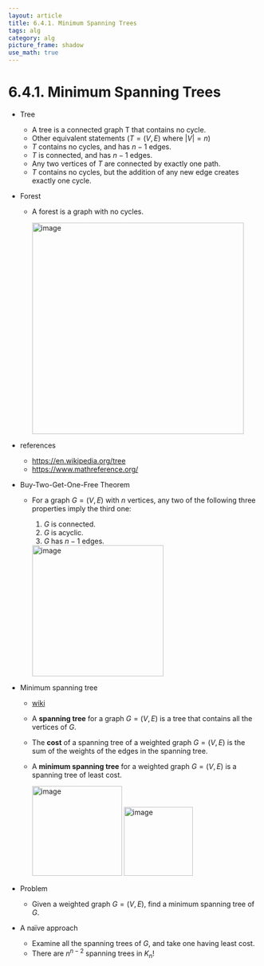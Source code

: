```yaml
---
layout: article
title: 6.4.1. Minimum Spanning Trees
tags: alg
category: alg
picture_frame: shadow
use_math: true
---
```



# 6.4.1. Minimum Spanning Trees

- Tree
  - A tree is a connected graph T that contains no cycle. 
  - Other equivalent statements ($T = (V, E)$ where $|V| = n$)
  - $T$ contains no cycles, and has $n-1$ edges.
  - $T$ is connected, and has $n-1$ edges.
  - Any two vertices of $T$ are connected by exactly one path.
  - $T$ contains no cycles, but the addition of any new edge creates exactly one cycle.

- Forest
  - A forest is a graph with no cycles.

    <img width="424" alt="image" src="https://user-images.githubusercontent.com/46957634/183100391-7d696036-902b-405c-a2b1-037e4fe85e67.png">


- references
  - https://en.wikipedia.org/tree
  - https://www.mathreference.org/


- Buy-Two-Get-One-Free Theorem
  - For a graph $G = (V, E)$ with $n$ vertices, any two of the following three properties imply the third one:
    1. $G$ is connected. 
    2. $G$ is acyclic.
    3. $G$ has $n-1$ edges.

    <img width="263" alt="image" src="https://user-images.githubusercontent.com/46957634/183100575-d83a4695-db28-49d7-89e1-039808b0463c.png">


- Minimum spanning tree
  - [wiki](https://en.wikipedia.org/wiki/Minimum_spanning_tree)
  - A **spanning tree** for a graph $G = (V, E)$ is a tree that contains all the vertices of $G$.
  - The **cost** of a spanning tree of a weighted graph $G = (V, E)$ is the sum of the weights of the edges in the spanning tree.
  - A **minimum spanning tree** for a weighted graph $G = (V, E)$ is a spanning tree of least cost.

    <img width="180" alt="image" src="https://user-images.githubusercontent.com/46957634/183100721-60385d73-e24a-4614-939a-e1a82bb95315.png">

    <img width="138" alt="image" src="https://user-images.githubusercontent.com/46957634/183100739-a56afb57-b634-4ebd-9bb8-d26bb2e2112a.png">

- Problem
  - Given a weighted graph $G = (V, E)$, find a minimum spanning tree of $G$.

- A naïve approach
  - Examine all the spanning trees of $G$, and take one having least cost.
  - There are $n^{n-2}$ spanning trees in $K_n$!
